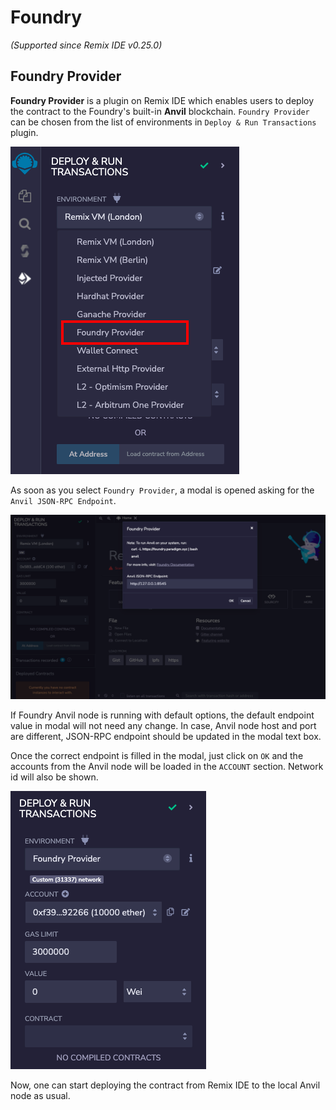 Foundry
============

_(Supported since Remix IDE v0.25.0)_

Foundry Provider
------------------

 **Foundry Provider** is a plugin on Remix IDE which enables users to deploy the contract to the Foundry's built-in **Anvil** blockchain. `Foundry Provider` can be chosen from the list of environments in `Deploy & Run Transactions` plugin.

![](images/a-foundry-provider.png)

As soon as you select `Foundry Provider`, a modal is opened asking for the `Anvil JSON-RPC Endpoint`.

![](images/a-foundry-provider-modal.png)

If Foundry Anvil node is running with default options, the default endpoint value in modal will not need any change. In case, Anvil node host and port are different, JSON-RPC endpoint should be updated in the modal text box.

Once the correct endpoint is filled in the modal, just click on `OK` and the accounts from the Anvil node will be loaded in the `ACCOUNT` section. Network id will also be shown.

![](images/a-foundry-provider-connected.png)

Now, one can start deploying the contract from Remix IDE to the local Anvil node as usual.






